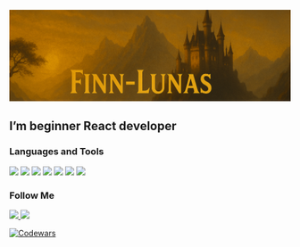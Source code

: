 ![Header](https://github.com/Finn-Lunas/Finn-Lunas/blob/main/assets/newBaner.png)

## I’m beginner React developer

### Languages and Tools

<p align="left">
<img src="https://img.shields.io/badge/JavaScript-010409?style=for-the-badge&logo=javascript&logoColor=F7DF1E" height="35">
<img src="https://img.shields.io/badge/React-010409?style=for-the-badge&logo=react&logoColor=61DAFB" height="35">
<img src="https://img.shields.io/badge/Node.js-010409?style=for-the-badge&logo=nodedotjs&logoColor=339933" height="35">
<img src="https://img.shields.io/badge/Express-010409?style=for-the-badge&logo=express&logoColor=ffffff" height="35">
<img src="https://img.shields.io/badge/MongoDB-010409?style=for-the-badge&logo=mongodb&logoColor=47A248" height="35">
<img src="https://img.shields.io/badge/MySQL-010409?style=for-the-badge&logo=mysql&logoColor=4479A1" height="35">
<img src="https://img.shields.io/badge/Git-010409?style=for-the-badge&logo=git&logoColor=F05032" height="35">
</p>

### Follow Me

<p align="left">
  <a href="https://t.me/lunasfrance" target="_blank">
    <img src="https://img.shields.io/badge/Telegram-010409?style=for-the-badge&logo=telegram&logoColor=2CA5E0" height="35"/>
  </a>
  <a href="https://www.instagram.com/stysys_zhudys/" target="_blank">
    <img src="https://img.shields.io/badge/Instagram-010409?style=for-the-badge&logo=instagram&logoColor=E4405F" height="35"/>
  </a>
</p>

[![Codewars](https://www.codewars.com/users/Finn-Lunas/badges/large)](https://www.codewars.com/users/Finn-Lunas)
